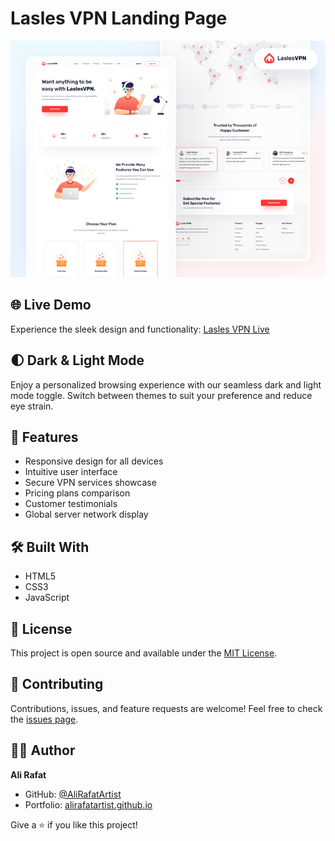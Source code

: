 # Lasles VPN Landing Page

![Lasles VPN Preview](./Images/image.png)

## 🌐 Live Demo

Experience the sleek design and functionality: [Lasles VPN Live](https://alirafatartist.github.io/100DaysOfCode/implementions/Lasles%20VPN)

## 🌓 Dark & Light Mode

Enjoy a personalized browsing experience with our seamless dark and light mode toggle. Switch between themes to suit your preference and reduce eye strain.

## 🚀 Features

- Responsive design for all devices
- Intuitive user interface
- Secure VPN services showcase
- Pricing plans comparison
- Customer testimonials
- Global server network display

## 🛠️ Built With

- HTML5
- CSS3
- JavaScript

## 📝 License

This project is open source and available under the [MIT License](LICENSE).

## 🤝 Contributing

Contributions, issues, and feature requests are welcome! Feel free to check the [issues page](../../issues).

## 👨‍💻 Author

**Ali Rafat**

- GitHub: [@AliRafatArtist](https://github.com/AliRafatArtist)
- Portfolio: [alirafatartist.github.io](https://alirafatartist.github.io/)

Give a ⭐️ if you like this project!
